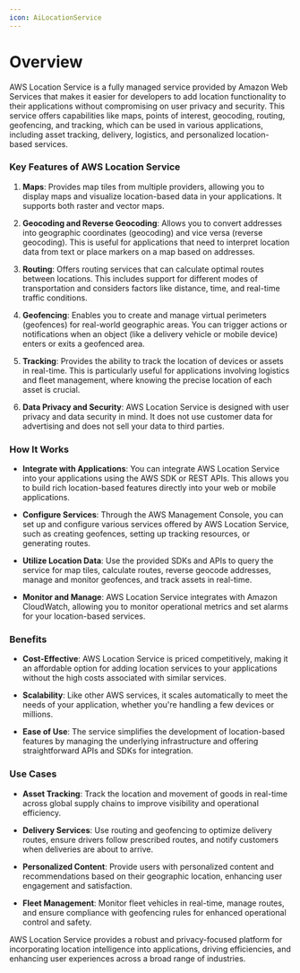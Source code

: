 ```yaml
---
icon: AiLocationService
---
```

# Overview

AWS Location Service is a fully managed service provided by Amazon Web Services that makes it easier for developers to add location functionality to their applications without compromising on user privacy and security. This service offers capabilities like maps, points of interest, geocoding, routing, geofencing, and tracking, which can be used in various applications, including asset tracking, delivery, logistics, and personalized location-based services.

### Key Features of AWS Location Service

1. **Maps**: Provides map tiles from multiple providers, allowing you to display maps and visualize location-based data in your applications. It supports both raster and vector maps.
    
2. **Geocoding and Reverse Geocoding**: Allows you to convert addresses into geographic coordinates (geocoding) and vice versa (reverse geocoding). This is useful for applications that need to interpret location data from text or place markers on a map based on addresses.
    
3. **Routing**: Offers routing services that can calculate optimal routes between locations. This includes support for different modes of transportation and considers factors like distance, time, and real-time traffic conditions.
    
4. **Geofencing**: Enables you to create and manage virtual perimeters (geofences) for real-world geographic areas. You can trigger actions or notifications when an object (like a delivery vehicle or mobile device) enters or exits a geofenced area.
    
5. **Tracking**: Provides the ability to track the location of devices or assets in real-time. This is particularly useful for applications involving logistics and fleet management, where knowing the precise location of each asset is crucial.
    
6. **Data Privacy and Security**: AWS Location Service is designed with user privacy and data security in mind. It does not use customer data for advertising and does not sell your data to third parties.
    

### How It Works

- **Integrate with Applications**: You can integrate AWS Location Service into your applications using the AWS SDK or REST APIs. This allows you to build rich location-based features directly into your web or mobile applications.
    
- **Configure Services**: Through the AWS Management Console, you can set up and configure various services offered by AWS Location Service, such as creating geofences, setting up tracking resources, or generating routes.
    
- **Utilize Location Data**: Use the provided SDKs and APIs to query the service for map tiles, calculate routes, reverse geocode addresses, manage and monitor geofences, and track assets in real-time.
    
- **Monitor and Manage**: AWS Location Service integrates with Amazon CloudWatch, allowing you to monitor operational metrics and set alarms for your location-based services.
    

### Benefits

- **Cost-Effective**: AWS Location Service is priced competitively, making it an affordable option for adding location services to your applications without the high costs associated with similar services.
    
- **Scalability**: Like other AWS services, it scales automatically to meet the needs of your application, whether you're handling a few devices or millions.
    
- **Ease of Use**: The service simplifies the development of location-based features by managing the underlying infrastructure and offering straightforward APIs and SDKs for integration.
    

### Use Cases

- **Asset Tracking**: Track the location and movement of goods in real-time across global supply chains to improve visibility and operational efficiency.
    
- **Delivery Services**: Use routing and geofencing to optimize delivery routes, ensure drivers follow prescribed routes, and notify customers when deliveries are about to arrive.
    
- **Personalized Content**: Provide users with personalized content and recommendations based on their geographic location, enhancing user engagement and satisfaction.
    
- **Fleet Management**: Monitor fleet vehicles in real-time, manage routes, and ensure compliance with geofencing rules for enhanced operational control and safety.
    

AWS Location Service provides a robust and privacy-focused platform for incorporating location intelligence into applications, driving efficiencies, and enhancing user experiences across a broad range of industries.